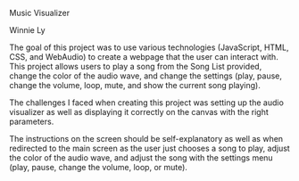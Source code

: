 Music Visualizer 

Winnie Ly

The goal of this project was to use various technologies (JavaScript, HTML, CSS, and WebAudio) to create a webpage that the user can interact with. This project allows users to play a song from the Song List provided, change the color of the audio wave, and change the settings (play, pause, change the volume, loop, mute, and show the current song playing).

The challenges I faced when creating this project was setting up the audio visualizer as well as displaying it correctly on the canvas with the right parameters. 

The instructions on the screen should be self-explanatory as well as when redirected to the main screen as the user just chooses a song to play, adjust the color of the audio wave, and adjust the song with the settings menu (play, pause, change the volume, loop, or mute).